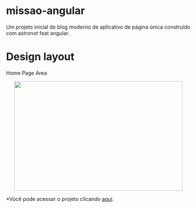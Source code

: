 # missao-angular
Um projeto inicial de blog moderno de aplicativo de página única construído com astronot feat angular.

# Design layout
Home Page Area

<p align="center">
  <img width="460" height="300" src="https://github.com/Rafael-Lee1/Icons/blob/a1dfa278bed8d6224311a647a70bb98af656657b/home.png">
</p>
*Você pode acessar o projeto clicando <a href="https://github.com/Rafael-Lee1/missao-angular/tree/main">aqui</a>.</p>
